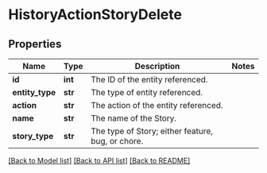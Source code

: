 # HistoryActionStoryDelete

## Properties
Name | Type | Description | Notes
------------ | ------------- | ------------- | -------------
**id** | **int** | The ID of the entity referenced. | 
**entity_type** | **str** | The type of entity referenced. | 
**action** | **str** | The action of the entity referenced. | 
**name** | **str** | The name of the Story. | 
**story_type** | **str** | The type of Story; either feature, bug, or chore. | 

[[Back to Model list]](../README.md#documentation-for-models) [[Back to API list]](../README.md#documentation-for-api-endpoints) [[Back to README]](../README.md)

